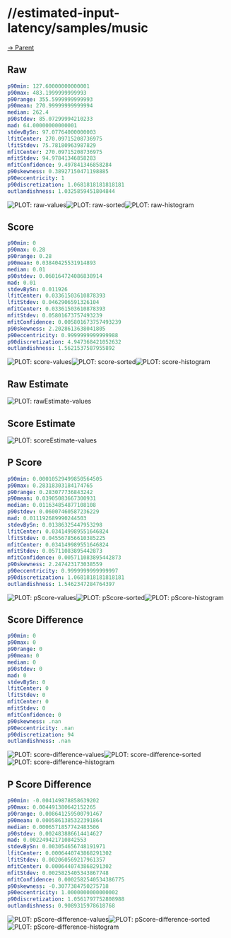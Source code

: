 
# //estimated-input-latency/samples/music

[→ Parent](../..)


## Raw


```yaml
p90min: 127.60000000000001
p90max: 483.1999999999993
p90range: 355.5999999999993
p90mean: 270.99999999999994
median: 262.4
p90stdev: 85.07299994210233
mad: 64.00000000000001
stdevBySn: 97.07764000000003
lfitCenter: 270.09715208736975
lfitStdev: 75.78180963987829
mfitCenter: 270.09715208736975
mfitStdev: 94.97841346858283
mfitConfidence: 9.497841346858284
p90skewness: 0.38927150471198885
p90eccentricity: 1
p90discretization: 1.0681818181818181
outlandishness: 1.0325859451804844

```

![PLOT: raw-values](./raw/values.svg)![PLOT: raw-sorted](./raw/sorted.svg)![PLOT: raw-histogram](./raw/histogram.svg)
## Score


```yaml
p90min: 0
p90max: 0.28
p90range: 0.28
p90mean: 0.03840425531914893
median: 0.01
p90stdev: 0.060164724086838914
mad: 0.01
stdevBySn: 0.011926
lfitCenter: 0.03361503610878393
lfitStdev: 0.0462906591326104
mfitCenter: 0.03361503610878393
mfitStdev: 0.05801673757493239
mfitConfidence: 0.005801673757493239
p90skewness: 2.2028613638041805
p90eccentricity: 0.9999999999999988
p90discretization: 4.947368421052632
outlandishness: 1.5621537587955892

```

![PLOT: score-values](./score/values.svg)![PLOT: score-sorted](./score/sorted.svg)![PLOT: score-histogram](./score/histogram.svg)
## Raw Estimate

![PLOT: rawEstimate-values](./rawEstimate/values.svg)
## Score Estimate

![PLOT: scoreEstimate-values](./scoreEstimate/values.svg)
## P Score


```yaml
p90min: 0.00010529499850564505
p90max: 0.28318303184174765
p90range: 0.283077736843242
p90mean: 0.03905083667300931
median: 0.011634854877108108
p90stdev: 0.06007460587236229
mad: 0.011192689990244503
stdevBySn: 0.01386325447953298
lfitCenter: 0.034149989551646824
lfitStdev: 0.045567856610385225
mfitCenter: 0.034149989551646824
mfitStdev: 0.05711083895442873
mfitConfidence: 0.005711083895442873
p90skewness: 2.247423173038559
p90eccentricity: 0.9999999999999997
p90discretization: 1.0681818181818181
outlandishness: 1.5462347284764397

```

![PLOT: pScore-values](./pScore/values.svg)![PLOT: pScore-sorted](./pScore/sorted.svg)![PLOT: pScore-histogram](./pScore/histogram.svg)
## Score Difference


```yaml
p90min: 0
p90max: 0
p90range: 0
p90mean: 0
median: 0
p90stdev: 0
mad: 0
stdevBySn: 0
lfitCenter: 0
lfitStdev: 0
mfitCenter: 0
mfitStdev: 0
mfitConfidence: 0
p90skewness: .nan
p90eccentricity: .nan
p90discretization: 94
outlandishness: .nan

```

![PLOT: score-difference-values](./score-difference/values.svg)![PLOT: score-difference-sorted](./score-difference/sorted.svg)![PLOT: score-difference-histogram](./score-difference/histogram.svg)
## P Score Difference


```yaml
p90min: -0.004149878858639202
p90max: 0.004491380642152265
p90range: 0.008641259500791467
p90mean: 0.0005861385322391864
median: 0.0006571857742483506
p90stdev: 0.002483886614414627
mad: 0.002249421710842553
stdevBySn: 0.003054656748191971
lfitCenter: 0.0006440743868291302
lfitStdev: 0.002060569217961357
mfitCenter: 0.0006440743868291302
mfitStdev: 0.0025825405343867748
mfitConfidence: 0.0002582540534386775
p90skewness: -0.3077384750275718
p90eccentricity: 1.0000000000000002
p90discretization: 1.0561797752808988
outlandishness: 0.9089315978618768

```

![PLOT: pScore-difference-values](./pScore-difference/values.svg)![PLOT: pScore-difference-sorted](./pScore-difference/sorted.svg)![PLOT: pScore-difference-histogram](./pScore-difference/histogram.svg)